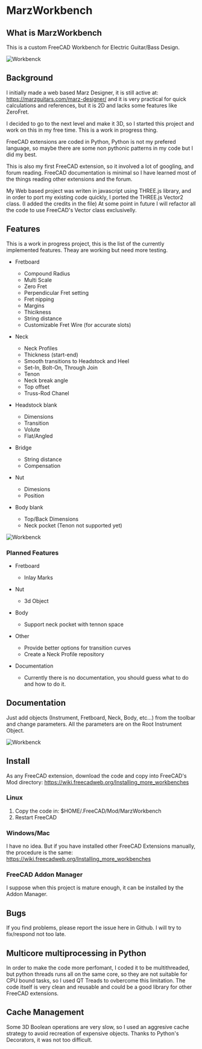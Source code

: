 # MarzWorkbench

## What is MarzWorkbench

This is a custom FreeCAD Workbench for Electric Guitar/Bass Design.

![Workbenck](https://github.com/mnesarco/MarzWorkbench/blob/master/docs/images/anim.gif)

## Background

I initially made a web based Marz Designer, it is still active at: https://marzguitars.com/marz-designer/
and it is very practical for quick calculations and references, but it is 2D and lacks some features like ZeroFret.

I decided to go to the next level and make it 3D, so I started this project and work on this in my free time. This is a work in progress thing.

FreeCAD extensions are coded in Python, Python is not my prefered language, so maybe there are some non pythonic patterns in my code but I did my best.

This is also my first FreeCAD extension, so it involved a lot of googling, and forum reading. FreeCAD documentation is minimal so I have learned most of the things reading other extensions and the forum.

My Web based project was writen in javascript using THREE.js library, and in order to port my existing code quickly, I ported the THREE.js Vector2 class. (I added the credits in the file) At some point in future I will refactor all the code to use FreeCAD's Vector class exclusivelly.

## Features

This is a work in progress project, this is the list of the currently implemented features. Theay are working but need more testing.

* Fretboard
  * Compound Radius
  * Multi Scale
  * Zero Fret
  * Perpendicular Fret setting
  * Fret nipping
  * Margins
  * Thicikness
  * String distance
  * Customizable Fret Wire (for accurate slots)

* Neck
  * Neck Profiles
  * Thickness (start-end)
  * Smooth transitions to Headstock and Heel
  * Set-In, Bolt-On, Through Join
  * Tenon
  * Neck break angle
  * Top offset
  * Truss-Rod Chanel

* Headstock blank
  * Dimensions
  * Transition
  * Volute
  * Flat/Angled

* Bridge
  * String distance
  * Compensation

* Nut
  * Dimesions
  * Position

* Body blank
  * Top/Back Dimensions
  * Neck pocket (Tenon not supported yet)


![Workbenck](https://github.com/mnesarco/MarzWorkbench/blob/master/docs/images/parameters.png)

### Planned Features

* Fretboard
  * Inlay Marks

* Nut
  * 3d Object

* Body
  * Support neck pocket with tennon space

* Other
  * Provide better options for transition curves
  * Create a Neck Profile repository

* Documentation
  * Currently there is no documentation, you should guess what to do and how to do it.

## Documentation

Just add objects (Instrument, Fretboard, Neck, Body, etc...) from the toolbar and change parameters. All the parameters are on the Root Instrument Object. 


![Workbenck](https://github.com/mnesarco/MarzWorkbench/blob/master/docs/images/toolbar.png)


## Install

As any FreeCAD extension, download the code and copy into FreeCAD's Mod directory: https://wiki.freecadweb.org/Installing_more_workbenches

### Linux

1. Copy the code in: $HOME/.FreeCAD/Mod/MarzWorkbench
2. Restart FreeCAD

### Windows/Mac

I have no idea. But if you have installed other FreeCAD Extensions manually, the procedure is the same: https://wiki.freecadweb.org/Installing_more_workbenches

### FreeCAD Addon Manager

I suppose when this project is mature enough, it can be installed by the Addon Manager.

## Bugs

If you find problems, please report the issue here in Github. I will try to fix/respond not too late.

## Multicore multiprocessing in Python

In order to make the code more perfomant, I coded it to be multithreaded, but python threads runs all on the same core, so they are not suitable for CPU bound tasks, so I used QT Treads to ovbercome this limitation. The code itself is very clean and reusable and could be a good library for other FreeCAD extensions.

## Cache Management

Some 3D Boolean operations are very slow, so I used an aggresive cache strategy to avoid recreation of expensive objects. Thanks to Python's Decorators, it was not too difficult.